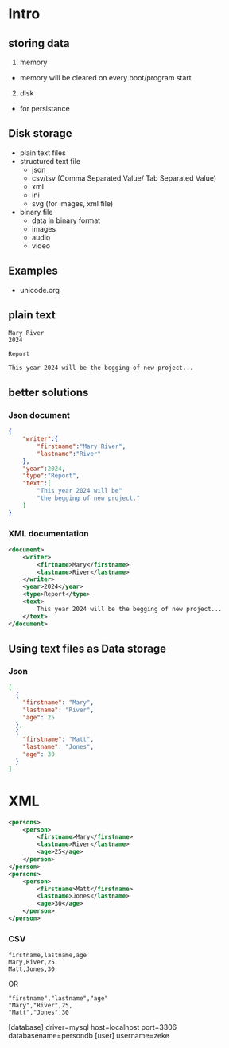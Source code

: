 # Intro

## storing data

1. memory

- memory will be cleared on every boot/program start

2. disk

- for persistance

## Disk storage

- plain text files
- structured text file
  - json
  - csv/tsv (Comma Separated Value/ Tab Separated Value)
  - xml
  - ini
  - svg (for images, xml file)
- binary file
  - data in binary format
  - images
  - audio
  - video

## Examples

- unicode.org

## plain text

```
Mary River
2024

Report

This year 2024 will be the begging of new project...

```

## better solutions

### Json document

```json
{
    "writer":{
        "firstname":"Mary River",
        "lastname":"River"
    },
    "year":2024,
    "type":"Report",
    "text":[
        "This year 2024 will be"
        "the begging of new project."
    ]
}
```

### XML documentation

```xml
<document>
    <writer>
        <firtname>Mary</firstname>
        <lastname>River</lastname>
    </writer>
    <year>2024</year>
    <type>Report</type>
    <text>
        This year 2024 will be the begging of new project...
    </text>
</document>

```

## Using text files as Data storage

### Json

```json
[
  {
    "firstname": "Mary",
    "lastname": "River",
    "age": 25
  },
  {
    "firstname": "Matt",
    "lastname": "Jones",
    "age": 30
  }
]
```

# XML

```xml
<persons>
    <person>
        <firstname>Mary</firstname>
        <lastname>River</lastname>
        <age>25</age>
    </person>
</person>
<persons>
    <person>
        <firstname>Matt</firstname>
        <lastname>Jones</lastname>
        <age>30</age>
    </person>
</person>
```

### CSV

```csv
firstname,lastname,age
Mary,River,25
Matt,Jones,30
```

OR

```csv
"firstname","lastname","age"
"Mary","River",25,
"Matt","Jones",30
```

[database]
driver=mysql
host=localhost
port=3306
databasename=persondb
[user]
username=zeke

```

```
